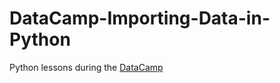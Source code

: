 # DataCamp-Importing-Data-in-Python
Python lessons during the [DataCamp](https://app.datacamp.com/learn/courses/introduction-to-importing-data-in-python)
